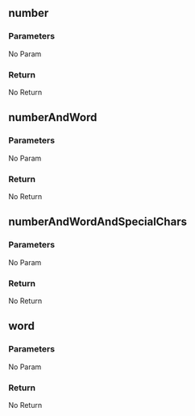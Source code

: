 
## number

### Parameters
No Param

### Return
No Return

## numberAndWord

### Parameters
No Param

### Return
No Return

## numberAndWordAndSpecialChars

### Parameters
No Param

### Return
No Return

## word

### Parameters
No Param

### Return
No Return
